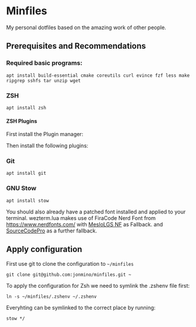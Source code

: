 # Minfiles
My personal dotfiles based on the amazing work of other people.

## Prerequisites and Recommendations
### Required basic programs:
```
apt install build-essential cmake coreutils curl evince fzf less make ripgrep sshfs tar unzip wget
```
### ZSH
```
apt install zsh
```
#### ZSH Plugins
First install the Plugin manager:

Then install the following plugins:
### Git
```
apt install git
```
### GNU Stow
```
apt install stow
```
You should also already have a patched font installed and applied to your terminal.
wezterm.lua makes use of FiraCode Nerd Font from https://www.nerdfonts.com/
with [MesloLGS NF](https://github.com/romkatv/powerlevel10k#meslo-nerd-font-patched-for-powerlevel10k) as Fallback.
and [SourceCodePro](https://github.com/gabrielelana/awesome-terminal-fonts/blob/patching-strategy/patched/SourceCodePro%2BPowerline%2BAwesome%2BRegular.ttf) as a further fallback.
## Apply configuration
First use git to clone the configuration to `~/minfiles`
```
git clone git@github.com:jonmino/minfiles.git ~
```
To apply the configuration for Zsh we need to symlink the .zshenv file first:
```
ln -s ~/minfiles/.zshenv ~/.zshenv
```
Everyhting can be symlinked to the correct place by running:
```
stow */
```
